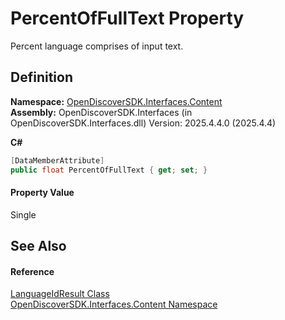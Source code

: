 # PercentOfFullText Property


Percent language comprises of input text.



## Definition
**Namespace:** <a href="79f11d04-c275-b915-db5b-ab2227989555">OpenDiscoverSDK.Interfaces.Content</a>  
**Assembly:** OpenDiscoverSDK.Interfaces (in OpenDiscoverSDK.Interfaces.dll) Version: 2025.4.4.0 (2025.4.4)

**C#**
``` C#
[DataMemberAttribute]
public float PercentOfFullText { get; set; }
```



#### Property Value
Single

## See Also


#### Reference
<a href="d5f8d689-fe98-b398-4797-c9d03af5c48a">LanguageIdResult Class</a>  
<a href="79f11d04-c275-b915-db5b-ab2227989555">OpenDiscoverSDK.Interfaces.Content Namespace</a>  
